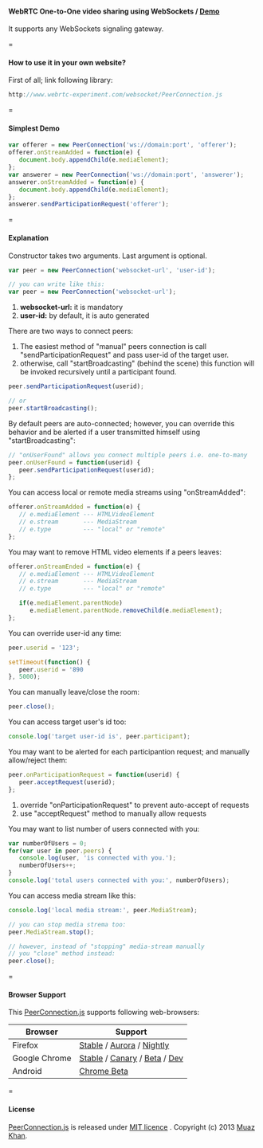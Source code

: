 #### WebRTC One-to-One video sharing using WebSockets / [Demo](https://www.webrtc-experiment.com/websocket/)

It supports any WebSockets signaling gateway.

=

#### How to use it in your own website?

First of all; link following library:

```javascript
http://www.webrtc-experiment.com/websocket/PeerConnection.js
```

=

#### Simplest Demo

```javascript
var offerer = new PeerConnection('ws://domain:port', 'offerer');
offerer.onStreamAdded = function(e) {
   document.body.appendChild(e.mediaElement);
};
var answerer = new PeerConnection('ws://domain:port', 'answerer');
answerer.onStreamAdded = function(e) {
   document.body.appendChild(e.mediaElement);
};
answerer.sendParticipationRequest('offerer');
```

=

#### Explanation

Constructor takes two arguments. Last argument is optional.

```javascript
var peer = new PeerConnection('websocket-url', 'user-id');

// you can write like this:
var peer = new PeerConnection('websocket-url');
```

1. **websocket-url:** it is mandatory
2. **user-id:** by default, it is auto generated

There are two ways to connect peers:

1. The easiest method of "manual" peers connection is call "sendParticipationRequest" and pass user-id of the target user.
2. otherwise, call "startBroadcasting" (behind the scene) this function will be invoked recursively until a participant found.

```javascript
peer.sendParticipationRequest(userid);

// or
peer.startBroadcasting();
```

By default peers are auto-connected; however, you can override this behavior and be alerted if a user transmitted himself using "startBroadcasting":

```javascript
// "onUserFound" allows you connect multiple peers i.e. one-to-many
peer.onUserFound = function(userid) {
   peer.sendParticipationRequest(userid);
};
```

You can access local or remote media streams using "onStreamAdded":

```javascript
offerer.onStreamAdded = function(e) {
   // e.mediaElement --- HTMLVideoElement
   // e.stream       --- MediaStream
   // e.type         --- "local" or "remote"
};
```

You may want to remove HTML video elements if a peers leaves:

```javascript
offerer.onStreamEnded = function(e) {
   // e.mediaElement --- HTMLVideoElement
   // e.stream       --- MediaStream
   // e.type         --- "local" or "remote"

   if(e.mediaElement.parentNode)
      e.mediaElement.parentNode.removeChild(e.mediaElement);
};
```

You can override user-id any time:

```javascript
peer.userid = '123';

setTimeout(function() {
   peer.userid = '890
}, 5000);
```

You can manually leave/close the room:

```javascript
peer.close();
```

You can access target user's id too:

```javascript
console.log('target user-id is', peer.participant);
```

You may want to be alerted for each participantion request; and manually allow/reject them:

```javascript
peer.onParticipationRequest = function(userid) {
   peer.acceptRequest(userid);
};
```

1. override "onParticipationRequest" to prevent auto-accept of requests
2. use "acceptRequest" method to manually allow requests

You may want to list number of users connected with you:

```javascript
var numberOfUsers = 0;
for(var user in peer.peers) {
   console.log(user, 'is connected with you.');
   numberOfUsers++;
}
console.log('total users connected with you:', numberOfUsers);
```

You can access media stream like this:

```javascript
console.log('local media stream:', peer.MediaStream);

// you can stop media strema too:
peer.MediaStream.stop();

// however, instead of "stopping" media-stream manually
// you "close" method instead:
peer.close();
```

=

#### Browser Support

This [PeerConnection.js](https://www.webrtc-experiment.com/websocket/PeerConnection.js) supports following web-browsers:

| Browser        | Support           |
| ------------- |-------------|
| Firefox | [Stable](http://www.mozilla.org/en-US/firefox/new/) / [Aurora](http://www.mozilla.org/en-US/firefox/aurora/) / [Nightly](http://nightly.mozilla.org/) |
| Google Chrome | [Stable](https://www.google.com/intl/en_uk/chrome/browser/) / [Canary](https://www.google.com/intl/en/chrome/browser/canary.html) / [Beta](https://www.google.com/intl/en/chrome/browser/beta.html) / [Dev](https://www.google.com/intl/en/chrome/browser/index.html?extra=devchannel#eula) |
| Android | [Chrome Beta](https://play.google.com/store/apps/details?id=com.chrome.beta&hl=en) |

=

#### License

[PeerConnection.js](https://www.webrtc-experiment.com/websocket/PeerConnection.js) is released under [MIT licence](https://www.webrtc-experiment.com/licence/) . Copyright (c) 2013 [Muaz Khan](https://plus.google.com/100325991024054712503).
